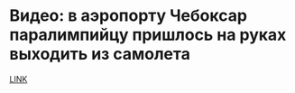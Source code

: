 # Видео: в аэропорту Чебоксар паралимпийцу пришлось на руках выходить из самолета



[LINK](https://varlamov.ru/2260975.html)